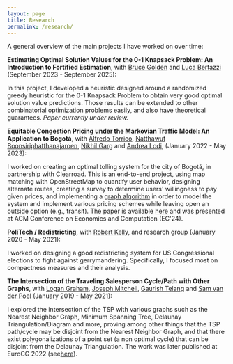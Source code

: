 ```yaml
---
layout: page
title: Research
permalink: /research/
---
```


A general overview of the main projects I have worked on over time:

**Estimating Optimal Solution Values for the 0-1 Knapsack Problem: An Introduction to Fortified Estimation**, with [Bruce Golden](https://www.rhsmith.umd.edu/directory/bruce-l-golden) and [Luca Bertazzi](https://luca-bertazzi.unibs.it/) (September 2023 - September 2025):

In this project, I developed a heuristic designed around a randomized greedy heuristic for the 0-1 Knapsack Problem to obtain very good optimal solution value predictions. Those results can be extended to other combinatorial optimization problems easily, and also have theoretical guarantees. _Paper currently under review._ 

**Equitable Congestion Pricing under the Markovian Traffic Model: An Application to Bogotá**, with [Alfredo Torrico](https://sites.google.com/view/atorrico), [Natthawut Boonsiriphatthanajaroen](https://www.orie.cornell.edu/research/grad-students/natthawut-boonsiriphatthanajaroen),  [Nikhil Garg](https://gargnikhil.com/) and [Andrea Lodi](https://tech.cornell.edu/people/andrea-lodi/), (January 2022 - May 2023):

I worked on creating an optimal tolling system for the city of Bogotá, in partnership with Clearroad. This is an end-to-end project, using map matching with OpenStreetMap to quantify user behavior, designing alternate routes, creating a survey to determine users' willingness to pay given prices, and implementing a [graph algorithm](https://link.springer.com/content/pdf/10.1007/s10107-006-0076-2.pdf) in order to model the system and implement various pricing schemes while leaving open an outside option (e.g., transit). The paper is available [here](https://arxiv.org/abs/2407.05035) and was presented at ACM Conference on Economics and Computation (EC'24).

**PoliTech / Redistricting**, with [Robert Kelly](https://www3.cs.stonybrook.edu/~robkelly/index.htm), and research group (January 2020 - May 2021):

I worked on designing a good redistricting system for US Congressional elections to fight against gerrymandering. Specifically, I focused most on compactness measures and their analysis.

**The Intersection of the Traveling Salesperson Cycle/Path with Other Graphs**, with [Logan Graham](https://github.com/LoganDGraham), [Joseph Mitchell](http://www.ams.sunysb.edu/~jsbm/jsbm.html), [Gaurish Telang](https://www.cs.qc.cuny.edu/telang.html) and [Sam van der Poel](https://samvanderpoel.github.io/) (January 2019 - May 2021):

I explored the intersection of the TSP with various graphs such as the Nearest Neighbor Graph, Minimum Spanning Tree, Delaunay Triangulation/Diagram and more, proving among other things that the TSP path/cycle may be disjoint from the Nearest Neighbor Graph, and that there exist polygonalizations of a point set (a non optimal cycle) that can be disjoint from the Delaunay Triangulation. The work was later published at EuroCG 2022 (see[here](https://eurocg2022.unipg.it/booklet/EuroCG2022-Booklet.pdf#page=491)).
